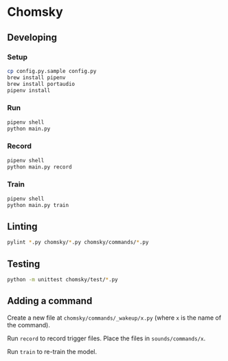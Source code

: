 # Chomsky

## Developing

### Setup

``` bash
cp config.py.sample config.py
brew install pipenv
brew install portaudio
pipenv install
```

### Run

``` bash
pipenv shell
python main.py
```

### Record

``` bash
pipenv shell
python main.py record
```

### Train

``` bash
pipenv shell
python main.py train
```

## Linting

``` bash
pylint *.py chomsky/*.py chomsky/commands/*.py
```

## Testing

``` bash
python -m unittest chomsky/test/*.py
```

## Adding a command

Create a new file at `chomsky/commands/_wakeup/x.py` (where `x` is the name of the command).

Run `record` to record trigger files. Place the files in `sounds/commands/x`.

Run `train` to re-train the model.
